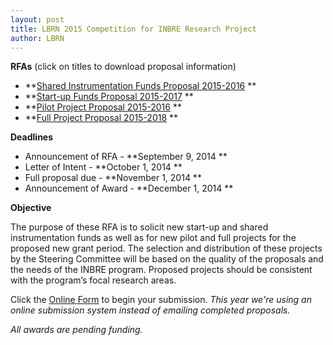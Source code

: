 ```yaml
---
layout: post
title: LBRN 2015 Competition for INBRE Research Project
author: LBRN
---
```


**RFAs** (click on titles to download proposal information)

- **<a href="{{ site.baseurl }}files/docs/LBRN Shared Instrumentation RFA.pdf">Shared Instrumentation Funds Proposal 2015-2016</a> **
- **<a href="{{ site.baseurl }}files/docs/LBRN Start-up Funds RFA.pdf">Start-up Funds Proposal 2015-2017</a> **
- **<a href="{{ site.baseurl }}files/docs/LBRN Pilot Proposal RFA.pdf">Pilot Project Proposal 2015-2016</a> **
- **<a href="{{ site.baseurl }}files/docs/LBRN Full Proposal RFA.pdf">Full Project Proposal 2015-2018</a> **

**Deadlines**

- Announcement of RFA - **September 9, 2014 **
- Letter of Intent - **October 1, 2014 **
- Full proposal due - **November 1, 2014 **
- Announcement of Award - **December 1, 2014 **

**Objective**

The purpose of these RFA is to solicit new start-up and shared instrumentation funds as well as for new pilot and full projects for the proposed new grant period. The selection and distribution of these projects by the Steering Committee will be based on the quality of the proposals and the needs of the INBRE program. Proposed projects should be consistent with the program’s focal research areas.

Click the <a href="https://redcap.lbrn.lsu.edu/surveys/?s=PH4J8Fc6gt">Online Form</a> to begin your submission. *This year we're using an online submission system instead of emailing completed proposals.*

*All awards are pending funding.*